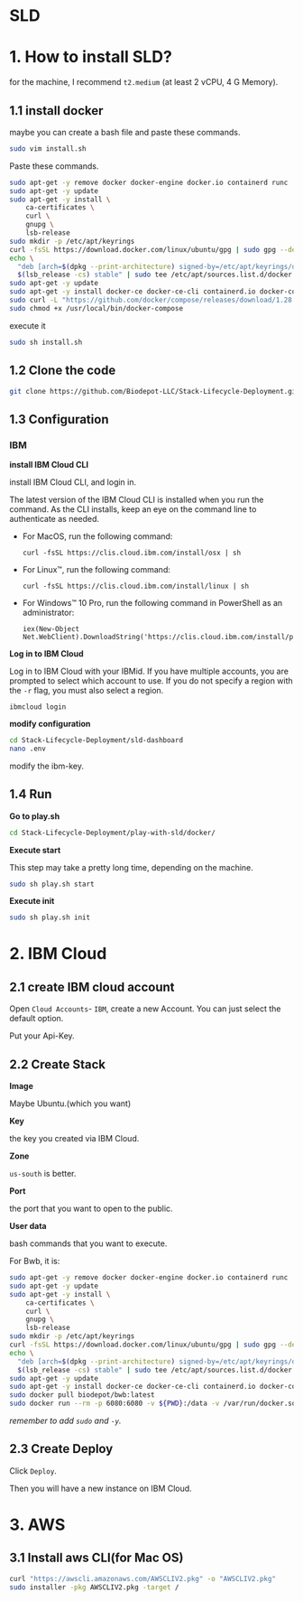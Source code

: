 # SLD

# 1. How to install SLD?

for the machine, I recommend `t2.medium` (at least 2 vCPU, 4 G Memory).

## 1.1 install docker

maybe you can create a bash file and paste these commands.

```bash
sudo vim install.sh
```

Paste these commands.

```BASH
sudo apt-get -y remove docker docker-engine docker.io containerd runc
sudo apt-get -y update
sudo apt-get -y install \
    ca-certificates \
    curl \
    gnupg \
    lsb-release
sudo mkdir -p /etc/apt/keyrings
curl -fsSL https://download.docker.com/linux/ubuntu/gpg | sudo gpg --dearmor -o /etc/apt/keyrings/docker.gpg
echo \
  "deb [arch=$(dpkg --print-architecture) signed-by=/etc/apt/keyrings/docker.gpg] https://download.docker.com/linux/ubuntu \
  $(lsb_release -cs) stable" | sudo tee /etc/apt/sources.list.d/docker.list > /dev/null
sudo apt-get -y update
sudo apt-get -y install docker-ce docker-ce-cli containerd.io docker-compose-plugin
sudo curl -L "https://github.com/docker/compose/releases/download/1.28.5/docker-compose-$(uname -s)-$(uname -m)" -o /usr/local/bin/docker-compose
sudo chmod +x /usr/local/bin/docker-compose
```

execute it

```bash
sudo sh install.sh
```

## 1.2 Clone the code 

```bash
git clone https://github.com/Biodepot-LLC/Stack-Lifecycle-Deployment.git
```

## 1.3 Configuration

### IBM

**install IBM Cloud CLI**

install IBM Cloud CLI, and login in.

The latest version of the IBM Cloud CLI is installed when you run the command. As the CLI installs, keep an eye on the command line to authenticate as needed.

- For MacOS, run the following command:

  ```
  curl -fsSL https://clis.cloud.ibm.com/install/osx | sh
  ```

- For Linux™, run the following command:

  ```
  curl -fsSL https://clis.cloud.ibm.com/install/linux | sh
  ```

- For Windows™ 10 Pro, run the following command in PowerShell as an administrator:

  ```
  iex(New-Object Net.WebClient).DownloadString('https://clis.cloud.ibm.com/install/powershell')
  ```

**Log in to IBM Cloud**

Log in to IBM Cloud with your IBMid. If you have multiple accounts, you are prompted to select which account to use. If you do not specify a region with the `-r` flag, you must also select a region.

```
ibmcloud login
```

**modify configuration**

```bash
cd Stack-Lifecycle-Deployment/sld-dashboard
nano .env
```

modify the ibm-key.



## 1.4 Run

**Go to play.sh**

```bash
cd Stack-Lifecycle-Deployment/play-with-sld/docker/
```

**Execute start**

This step may take a pretty long time, depending on the machine.

```bash
sudo sh play.sh start
```

**Execute init**

```bash
sudo sh play.sh init
```



# 2. IBM Cloud

## 2.1 create IBM cloud account

Open `Cloud Accounts`- `IBM`, create a new Account. You can just select the default option.

Put your Api-Key.

## 2.2 Create Stack

**Image**

Maybe Ubuntu.(which you want)

**Key**

the key you created via IBM Cloud.

**Zone**

`us-south` is better.

**Port**

the port that you want to open to the public.

**User data**

bash commands that you want to execute.

For Bwb, it is:

```bash
sudo apt-get -y remove docker docker-engine docker.io containerd runc
sudo apt-get -y update
sudo apt-get -y install \
    ca-certificates \
    curl \
    gnupg \
    lsb-release
sudo mkdir -p /etc/apt/keyrings
curl -fsSL https://download.docker.com/linux/ubuntu/gpg | sudo gpg --dearmor -o /etc/apt/keyrings/docker.gpg
echo \
  "deb [arch=$(dpkg --print-architecture) signed-by=/etc/apt/keyrings/docker.gpg] https://download.docker.com/linux/ubuntu \
  $(lsb_release -cs) stable" | sudo tee /etc/apt/sources.list.d/docker.list > /dev/null
sudo apt-get -y update
sudo apt-get -y install docker-ce docker-ce-cli containerd.io docker-compose-plugin
sudo docker pull biodepot/bwb:latest
sudo docker run --rm -p 6080:6080 -v ${PWD}:/data -v /var/run/docker.sock:/var/run/docker.sock -v /tmp/.X11-unix:/tmp/.X11-unix  --privileged --group-add root biodepot/bwb
```

*remember to add `sudo` and `-y`.*

## 2.3 Create Deploy

Click `Deploy`.

Then you will have a new instance on IBM Cloud.





# 3. AWS

## 3.1 Install aws CLI(for Mac OS)

```bash
curl "https://awscli.amazonaws.com/AWSCLIV2.pkg" -o "AWSCLIV2.pkg"
sudo installer -pkg AWSCLIV2.pkg -target /
```

